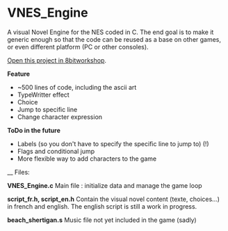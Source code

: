 VNES_Engine
=====
A visual Novel Engine for the NES coded in C.
The end goal is to make it generic enough so that the code can be reused as a base on other games, or even different platform (PC or other consoles).

[Open this project in 8bitworkshop](http://8bitworkshop.com/redir.html?platform=nes&githubURL=https%3A%2F%2Fgithub.com%2FNightenDushi%2FVNES_Engine&file=VN_Engine.c).

**Feature**
- ~500 lines of code, including the ascii art
- TypeWritter effect
- Choice
- Jump to specific line
- Change character expression

**ToDo in the future**
- Labels (so you don't have to specify the specific line to jump to) (!)
- Flags and conditional jump
- More flexible way to add characters to the game

__
Files:

**VNES_Engine.c**
Main file : initialize data and manage the game loop

**script_fr.h, script_en.h**
Contain the visual novel content (texte, choices...) in french and english. The english script is still a work in progress.

**beach_shertigan.s**
Music file not yet included in the game (sadly)


